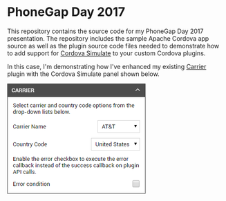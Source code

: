 # PhoneGap Day 2017

This repository contains the source code for my PhoneGap Day 2017 presentation. The repository includes the sample Apache Cordova app source as well as the plugin source code files needed to demonstrate how to add support for [Cordova Simulate](https://github.com/Microsoft/cordova-simulate) to your custom Cordova plugins.

In this case, I'm demonstrating how I've enhanced my existing [Carrier](https://www.npmjs.com/package/johnwargo-cordova-plugin-carrier) plugin with the Cordova Simulate panel shown below.

![Cordova simulate Panel](img/figure-01.png)